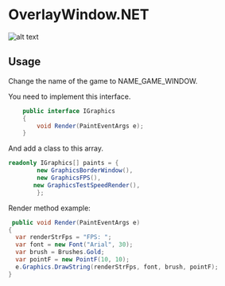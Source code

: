 # OverlayWindow.NET

![alt text](https://github.com/Cosmic-1/OverlayWindow.NET/blob/master/Image/Img.jpg)

## Usage
Change the name of the game to NAME_GAME_WINDOW.

You need to implement this interface.
```C#
    public interface IGraphics
    {
        void Render(PaintEventArgs e);
    }
```

And add a class to this array.
```C#
readonly IGraphics[] paints = {
        new GraphicsBorderWindow(),
        new GraphicsFPS(),
       new GraphicsTestSpeedRender(),
        };
```
Render method example:

```C#
 public void Render(PaintEventArgs e)
{
  var renderStrFps = "FPS: ";
  var font = new Font("Arial", 30);
  var brush = Brushes.Gold;
  var pointF = new PointF(10, 10);
  e.Graphics.DrawString(renderStrFps, font, brush, pointF);
}
```
